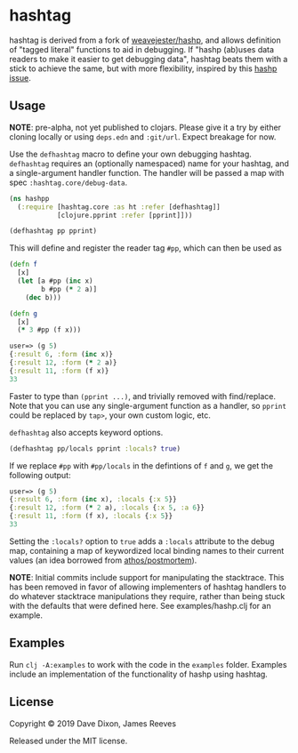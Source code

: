 # hashtag

hashtag is derived from a fork of [weavejester/hashp][], and allows
definition of "tagged literal" functions to aid in debugging. If
"hashp (ab)uses data readers to make it easier to get debugging
data", hashtag beats them with a stick to achieve the same,
but with more flexibility, inspired by this [hashp issue][].

[weavejester/hashp]: https://github.com/weavejester/hashp
[hashp issue]: https://github.com/weavejester/hashp/issues/2

## Usage

**NOTE**: pre-alpha, not yet published to clojars. Please give it a try
by either cloning locally or using `deps.edn` and `:git/url`. Expect
breakage for now.

Use the `defhashtag` macro to define your own debugging hashtag. `
defhashtag` requires an (optionally namespaced) name for your hashtag,
and a single-argument handler function. The handler will be passed a
map with spec `:hashtag.core/debug-data`.

```clojure
(ns hashpp
  (:require [hashtag.core :as ht :refer [defhashtag]]
            [clojure.pprint :refer [pprint]]))

(defhashtag pp pprint)
```

This will define and register the reader tag `#pp`, which can then be used as

```clojure
(defn f
  [x]
  (let [a #pp (inc x)
        b #pp (* 2 a)]
    (dec b)))

(defn g
  [x]
  (* 3 #pp (f x)))

user=> (g 5)
{:result 6, :form (inc x)}
{:result 12, :form (* 2 a)}
{:result 11, :form (f x)}
33
```

Faster to type than `(pprint ...)`, and trivially removed with find/replace.
Note that you can use any single-argument function as a handler, so `pprint`
could be replaced by `tap>`, your own custom logic, etc.

`defhashtag` also accepts keyword options.

```clojure
(defhashtag pp/locals pprint :locals? true)
```

If we replace `#pp` with `#pp/locals` in the defintions of `f` and `g`, we
get the following output:

```clojure
user=> (g 5)
{:result 6, :form (inc x), :locals {:x 5}}
{:result 12, :form (* 2 a), :locals {:x 5, :a 6}}
{:result 11, :form (f x), :locals {:x 5}}
33
```

Setting the `:locals?` option to `true` adds a `:locals` attribute to the debug
map, containing a map of keywordized local binding names to their current
values (an idea borrowed from [athos/postmortem][]).

**NOTE**: Initial commits include support for manipulating the stacktrace.
This has been removed in favor of allowing implementers of hashtag handlers
to do whatever stacktrace manipulations they require, rather than being stuck
with the defaults that were defined here. See examples/hashp.clj for an
example.

[athos/postmortem]:https://github.com/athos/postmortem

## Examples

Run `clj -A:examples` to work with the code in the `examples` folder.
Examples include an implementation of the functionality of hashp using
hashtag.

## License

Copyright © 2019 Dave Dixon, James Reeves

Released under the MIT license.
